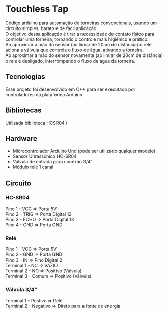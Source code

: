 # Touchless Tap
Código arduino para automação de torneiras convencionais, usando um circuito simples, barato e de fácil aplicação <br>
O objetivo dessa aplicação é tirar a necessidade de contato físico para controlar uma torneira, tornando o controle mais higiênico e prático. <br>
Ao aproximar a mão do sensor (ao limiar de 20cm de distância) o relé aciona a válvula que controla o fluxo de água, ativando a torneira. <br>
Ao aproximar a mão do sensor novamente (ao limiar de 20cm de distância) o relé é desligado, interrompendo o fluxo de água da torneira.

## Tecnologias
Esse projeto foi desenvolvido em C++ para ser executado por controladores da plataforma Arduino.

## Bibliotecas
Utilizada biblioteca HCSR04.r

## Hardware
- Microcontrolador Arduino Uno (pode ser utilizado qualquer modelo)
- Sensor Ultrassônico HC-SR04
- Válvula de entrada para conexão 3/4"
- Módulo relé 1 canal

## Circuito

### HC-SR04
Pino 1 - VCC => Porta 5V <br>
Pino 2 - TRIG => Porta Digital 12 <br>
Pino 3 - ECHO => Porta Digital 13 <br>
Pino 4 - GND => Porta GND <br>

### Relé
Pino 1 - VCC => Porta 5V <br>
Pino 2 - GND => Porta GND <br>
Pino 3 - IN => Pino Digital 2 <br>
Terminal 1 - NC => VAZIO <br>
Terminal 2 - NO => Positivo (Válvula) <br>
Terminal 3 - Comum => Positivo (Válvula) <br>

### Válvula 3/4"
Terminal 1 - Postivo => Relé <br>
Terminal 2 - Negativo => Direto para a fonte de energia <br>
